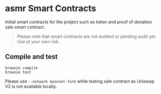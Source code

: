 # asmr Smart Contracts

Initial smart contracts for the project such as token and proof of donation sale smart contract.

> Please note that smart contracts are not audited or pending audit yet. Use at your own risk.

## Compile and test

```
brownie compile
brownie test
```

Please use `--network mainnet-fork` while testing sale contract as Uniswap V2 is not available locally.